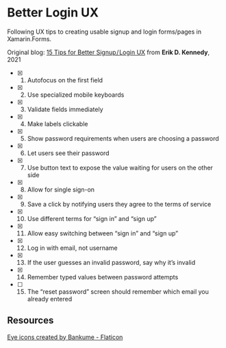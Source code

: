 # Better Login UX
Following UX tips to creating usable signup and login forms/pages in Xamarin.Forms.



Original blog: [15 Tips for Better Signup / Login UX](https://www.learnui.design/blog/tips-signup-login-ux.html) from **Erik D. Kennedy**, 2021



- [x] 1. Autofocus on the first field
- [x] 2. Use specialized mobile keyboards
- [x] 3. Validate fields immediately
- [x] 4. Make labels clickable
- [x] 5. Show password requirements when users are choosing a password
- [x] 6. Let users see their password
- [x] 7. Use button text to expose the value waiting for users on the other side
- [x] 8. Allow for single sign-on
- [x] 9. Save a click by notifying users they agree to the terms of service
- [x] 10. Use different terms for “sign in” and “sign up”
- [x] 11. Allow easy switching between “sign in” and “sign up”
- [x] 12. Log in with email, not username
- [x] 13. If the user guesses an invalid password, say why it’s invalid
- [x] 14. Remember typed values between password attempts
- [ ] 15. The “reset password” screen should remember which email you already entered



## Resources

<a href="https://www.flaticon.com/free-icons/eye" title="eye icons">Eye icons created by Bankume - Flaticon</a>